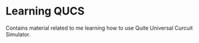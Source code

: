 # Learning QUCS
Contains material related to me learning how to use Quite Universal Curcuit Simulator.
